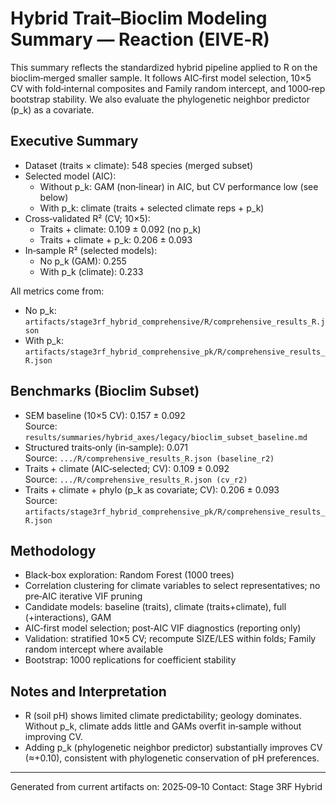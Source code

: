 # Hybrid Trait–Bioclim Modeling Summary — Reaction (EIVE‑R)

This summary reflects the standardized hybrid pipeline applied to R on the bioclim‑merged smaller sample. It follows AIC‑first model selection, 10×5 CV with fold‑internal composites and Family random intercept, and 1000‑rep bootstrap stability. We also evaluate the phylogenetic neighbor predictor (p_k) as a covariate.

## Executive Summary

- Dataset (traits × climate): 548 species (merged subset)
- Selected model (AIC):
  - Without p_k: GAM (non‑linear) in AIC, but CV performance low (see below)
  - With p_k: climate (traits + selected climate reps + p_k)
- Cross‑validated R² (CV; 10×5):
  - Traits + climate: 0.109 ± 0.092 (no p_k)
  - Traits + climate + p_k: 0.206 ± 0.093
- In‑sample R² (selected models):
  - No p_k (GAM): 0.255
  - With p_k (climate): 0.233

All metrics come from:
- No p_k: `artifacts/stage3rf_hybrid_comprehensive/R/comprehensive_results_R.json`
- With p_k: `artifacts/stage3rf_hybrid_comprehensive_pk/R/comprehensive_results_R.json`

## Benchmarks (Bioclim Subset)

- SEM baseline (10×5 CV): 0.157 ± 0.092  
  Source: `results/summaries/hybrid_axes/legacy/bioclim_subset_baseline.md`
- Structured traits‑only (in‑sample): 0.071  
  Source: `.../R/comprehensive_results_R.json (baseline_r2)`
- Traits + climate (AIC‑selected; CV): 0.109 ± 0.092  
  Source: `.../R/comprehensive_results_R.json (cv_r2)`
- Traits + climate + phylo (p_k as covariate; CV): 0.206 ± 0.093  
  Source: `artifacts/stage3rf_hybrid_comprehensive_pk/R/comprehensive_results_R.json`

## Methodology

- Black‑box exploration: Random Forest (1000 trees)
- Correlation clustering for climate variables to select representatives; no pre‑AIC iterative VIF pruning
- Candidate models: baseline (traits), climate (traits+climate), full (+interactions), GAM
- AIC‑first model selection; post‑AIC VIF diagnostics (reporting only)
- Validation: stratified 10×5 CV; recompute SIZE/LES within folds; Family random intercept where available
- Bootstrap: 1000 replications for coefficient stability

## Notes and Interpretation

- R (soil pH) shows limited climate predictability; geology dominates. Without p_k, climate adds little and GAMs overfit in‑sample without improving CV.
- Adding p_k (phylogenetic neighbor predictor) substantially improves CV (≈+0.10), consistent with phylogenetic conservation of pH preferences.

---
Generated from current artifacts on: 2025‑09‑10
Contact: Stage 3RF Hybrid
